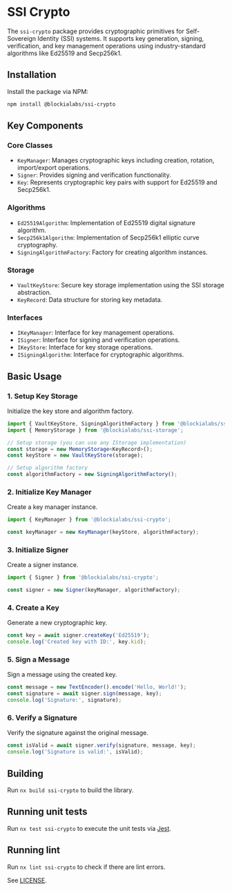 # SSI Crypto

The `ssi-crypto` package provides cryptographic primitives for Self-Sovereign Identity (SSI) systems. It supports key generation, signing, verification, and key management operations using industry-standard algorithms like Ed25519 and Secp256k1.

## Installation

Install the package via NPM:

```bash
npm install @blockialabs/ssi-crypto
```

## Key Components

### Core Classes

- `KeyManager`: Manages cryptographic keys including creation, rotation, import/export operations.
- `Signer`: Provides signing and verification functionality.
- `Key`: Represents cryptographic key pairs with support for Ed25519 and Secp256k1.

### Algorithms

- `Ed25519Algorithm`: Implementation of Ed25519 digital signature algorithm.
- `Secp256k1Algorithm`: Implementation of Secp256k1 elliptic curve cryptography.
- `SigningAlgorithmFactory`: Factory for creating algorithm instances.

### Storage

- `VaultKeyStore`: Secure key storage implementation using the SSI storage abstraction.
- `KeyRecord`: Data structure for storing key metadata.

### Interfaces

- `IKeyManager`: Interface for key management operations.
- `ISigner`: Interface for signing and verification operations.
- `IKeyStore`: Interface for key storage operations.
- `ISigningAlgorithm`: Interface for cryptographic algorithms.

## Basic Usage

### 1. Setup Key Storage

Initialize the key store and algorithm factory.

```typescript
import { VaultKeyStore, SigningAlgorithmFactory } from '@blockialabs/ssi-crypto';
import { MemoryStorage } from '@blockialabs/ssi-storage';

// Setup storage (you can use any IStorage implementation)
const storage = new MemoryStorage<KeyRecord>();
const keyStore = new VaultKeyStore(storage);

// Setup algorithm factory
const algorithmFactory = new SigningAlgorithmFactory();
```

### 2. Initialize Key Manager

Create a key manager instance.

```typescript
import { KeyManager } from '@blockialabs/ssi-crypto';

const keyManager = new KeyManager(keyStore, algorithmFactory);
```

### 3. Initialize Signer

Create a signer instance.

```typescript
import { Signer } from '@blockialabs/ssi-crypto';

const signer = new Signer(keyManager, algorithmFactory);
```

### 4. Create a Key

Generate a new cryptographic key.

```typescript
const key = await signer.createKey('Ed25519');
console.log('Created key with ID:', key.kid);
```

### 5. Sign a Message

Sign a message using the created key.

```typescript
const message = new TextEncoder().encode('Hello, World!');
const signature = await signer.sign(message, key);
console.log('Signature:', signature);
```

### 6. Verify a Signature

Verify the signature against the original message.

```typescript
const isValid = await signer.verify(signature, message, key);
console.log('Signature is valid:', isValid);
```

## Building

Run `nx build ssi-crypto` to build the library.

## Running unit tests

Run `nx test ssi-crypto` to execute the unit tests via [Jest](https://jestjs.io).

## Running lint

Run `nx lint ssi-crypto` to check if there are lint errors.

See [LICENSE](../../LICENSE).
